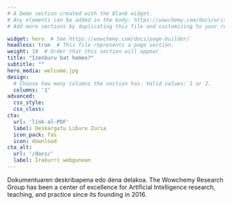 ```yaml
---
# A Demo section created with the Blank widget.
# Any elements can be added in the body: https://wowchemy.com/docs/writing-markdown-latex/
# Add more sections by duplicating this file and customizing to your requirements.

widget: hero  # See https://wowchemy.com/docs/page-builder/
headless: true  # This file represents a page section.
weight: 10  # Order that this section will appear.
title: "Izenburu bat hemen?"
subtitle: ""
hero_media: welcome.jpg
design:
  # Choose how many columns the section has. Valid values: 1 or 2.
  columns: '1'
advanced:
  css_style:
  css_class:
cta:
  url: 'link-al-PDF'
  label: Deskargatu Liburu Zuria
  icon_pack: fas
  icon: download
cta_alt:
  url: '/docs/'
  label: Irakurri webgunean
---
```


Dokumentuaren deskribapena edo dena delakoa. The Wowchemy Research Group has been a center of excellence for Artificial Intelligence research, teaching, and practice since its founding in 2016.
